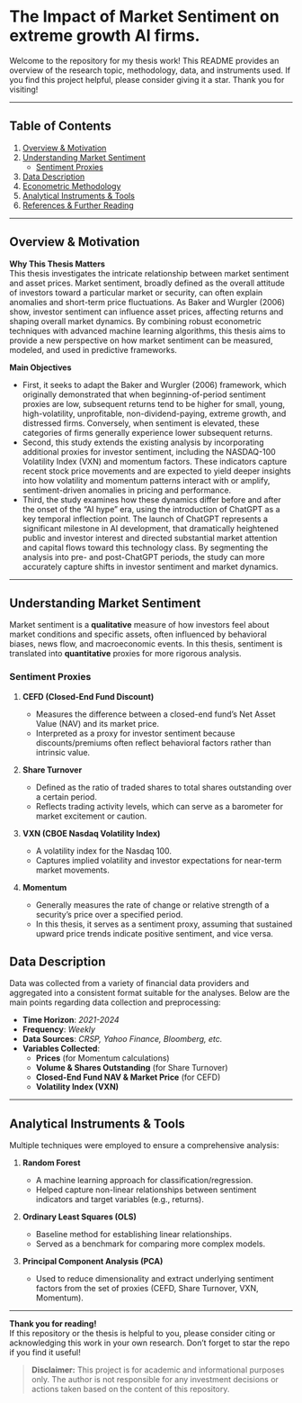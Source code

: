 # The Impact of Market Sentiment on extreme growth AI firms.

Welcome to the repository for my thesis work! This README provides an overview of the research topic, methodology, data, and instruments used. If you find this project helpful, please consider giving it a star. Thank you for visiting!

---

## Table of Contents
1. [Overview & Motivation](#overview--motivation)  
2. [Understanding Market Sentiment](#understanding-market-sentiment)  
   - [Sentiment Proxies](#sentiment-proxies)  
3. [Data Description](#data-description)  
4. [Econometric Methodology](#econometric-methodology)  
5. [Analytical Instruments & Tools](#analytical-instruments--tools)  
6. [References & Further Reading](#references--further-reading)

---

## Overview & Motivation

**Why This Thesis Matters**  
This thesis investigates the intricate relationship between market sentiment and asset prices. Market sentiment, broadly defined as the overall attitude of investors toward a particular market or security, can often explain anomalies and short-term price fluctuations. As Baker and Wurgler (2006) show, investor sentiment can influence asset prices, affecting returns and shaping overall market dynamics. By combining robust econometric techniques with advanced machine learning algorithms, this thesis aims to provide a new perspective on how market sentiment can be measured, modeled, and used in predictive frameworks.

**Main Objectives**  
- First, it seeks to adapt the Baker and Wurgler (2006) framework, which originally demonstrated that when beginning-of-period sentiment proxies are low, subsequent returns tend to be higher for small, young, high-volatility, unprofitable, non-dividend-paying, extreme growth, and distressed firms. Conversely, when sentiment is elevated, these categories of firms generally experience lower subsequent returns.
- Second, this study extends the existing analysis by incorporating additional proxies for investor sentiment, including the NASDAQ-100 Volatility Index (VXN) and momentum factors. These indicators capture recent stock price movements and are expected to yield deeper insights into how volatility and momentum patterns interact with or amplify, sentiment-driven anomalies in pricing and performance.
- Third, the study examines how these dynamics differ before and after the onset of the “AI hype” era, using the introduction of ChatGPT as a key temporal inflection point. The launch of ChatGPT represents a significant milestone in AI development, that dramatically heightened public and investor interest and directed substantial market attention and capital flows toward this technology class. By segmenting the analysis into pre- and post-ChatGPT periods, the study can more accurately capture shifts in investor sentiment and market dynamics. 
   
---

## Understanding Market Sentiment

Market sentiment is a **qualitative** measure of how investors feel about market conditions and specific assets, often influenced by behavioral biases, news flow, and macroeconomic events. In this thesis, sentiment is translated into **quantitative** proxies for more rigorous analysis.

### Sentiment Proxies

1. **CEFD (Closed-End Fund Discount)**  
   - Measures the difference between a closed-end fund’s Net Asset Value (NAV) and its market price.  
   - Interpreted as a proxy for investor sentiment because discounts/premiums often reflect behavioral factors rather than intrinsic value.

2. **Share Turnover**  
   - Defined as the ratio of traded shares to total shares outstanding over a certain period.  
   - Reflects trading activity levels, which can serve as a barometer for market excitement or caution.
     
4. **VXN (CBOE Nasdaq Volatility Index)**  
   - A volatility index for the Nasdaq 100.  
   - Captures implied volatility and investor expectations for near-term market movements.

5. **Momentum**  
   - Generally measures the rate of change or relative strength of a security’s price over a specified period.  
   - In this thesis, it serves as a sentiment proxy, assuming that sustained upward price trends indicate positive sentiment, and vice versa.


## Data Description

Data was collected from a variety of financial data providers and aggregated into a consistent format suitable for the analyses. Below are the main points regarding data collection and preprocessing:

- **Time Horizon**: *2021-2024*  
- **Frequency**: *Weekly*  
- **Data Sources**: *CRSP, Yahoo Finance, Bloomberg, etc.*  
- **Variables Collected**:  
  - **Prices** (for Momentum calculations)  
  - **Volume & Shares Outstanding** (for Share Turnover)  
  - **Closed-End Fund NAV & Market Price** (for CEFD)  
  - **Volatility Index (VXN)**

---

## Analytical Instruments & Tools

Multiple techniques were employed to ensure a comprehensive analysis:

1. **Random Forest**  
   - A machine learning approach for classification/regression.  
   - Helped capture non-linear relationships between sentiment indicators and target variables (e.g., returns).

2. **Ordinary Least Squares (OLS)**  
   - Baseline method for establishing linear relationships.  
   - Served as a benchmark for comparing more complex models.

3. **Principal Component Analysis (PCA)**  
   - Used to reduce dimensionality and extract underlying sentiment factors from the set of proxies (CEFD, Share Turnover, VXN, Momentum).
---



**Thank you for reading!**  
If this repository or the thesis is helpful to you, please consider citing or acknowledging this work in your own research. Don’t forget to star the repo if you find it useful!

> **Disclaimer:** This project is for academic and informational purposes only. The author is not responsible for any investment decisions or actions taken based on the content of this repository.
